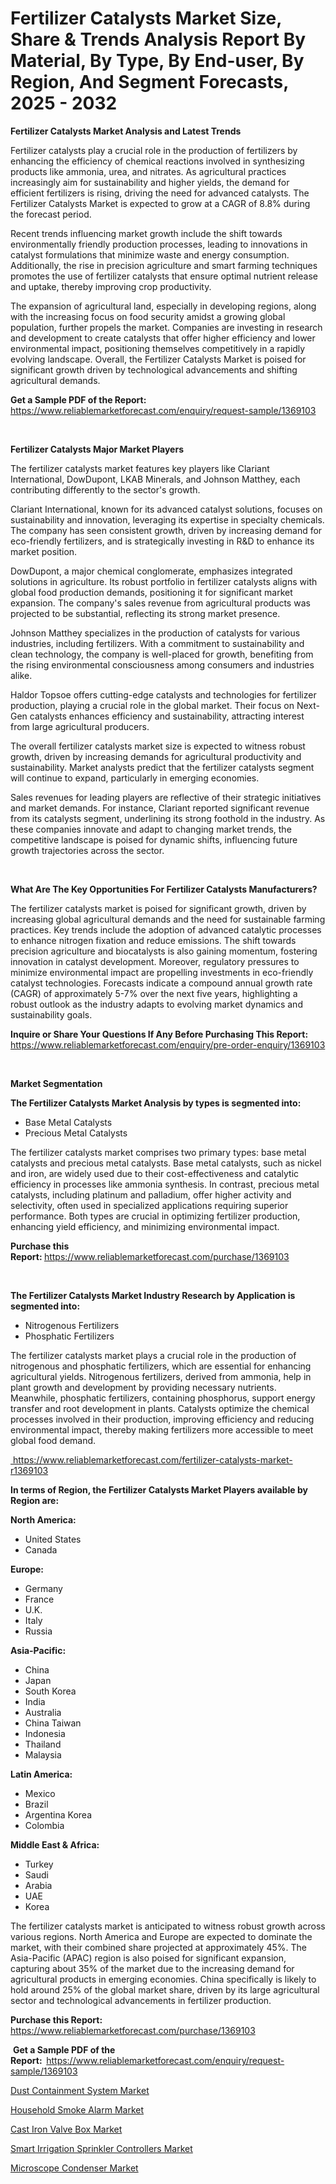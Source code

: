 <p><h1>Fertilizer Catalysts Market Size, Share & Trends Analysis Report By Material, By Type, By End-user, By Region, And Segment Forecasts, 2025 - 2032</h1></p><p><strong>Fertilizer Catalysts Market Analysis and Latest Trends</strong></p>
<p><p>Fertilizer catalysts play a crucial role in the production of fertilizers by enhancing the efficiency of chemical reactions involved in synthesizing products like ammonia, urea, and nitrates. As agricultural practices increasingly aim for sustainability and higher yields, the demand for efficient fertilizers is rising, driving the need for advanced catalysts. The Fertilizer Catalysts Market is expected to grow at a CAGR of 8.8% during the forecast period.</p><p>Recent trends influencing market growth include the shift towards environmentally friendly production processes, leading to innovations in catalyst formulations that minimize waste and energy consumption. Additionally, the rise in precision agriculture and smart farming techniques promotes the use of fertilizer catalysts that ensure optimal nutrient release and uptake, thereby improving crop productivity. </p><p>The expansion of agricultural land, especially in developing regions, along with the increasing focus on food security amidst a growing global population, further propels the market. Companies are investing in research and development to create catalysts that offer higher efficiency and lower environmental impact, positioning themselves competitively in a rapidly evolving landscape. Overall, the Fertilizer Catalysts Market is poised for significant growth driven by technological advancements and shifting agricultural demands.</p></p>
<p><strong>Get a Sample PDF of the Report:&nbsp;</strong> <a href="https://www.reliablemarketforecast.com/enquiry/request-sample/1369103?utm_campaign=3139&utm_medium=2&utm_source=Github&utm_content=ia&utm_term=22032025&utm_id=fertilizer-catalysts">https://www.reliablemarketforecast.com/enquiry/request-sample/1369103</a></p>
<p>&nbsp;</p>
<p><strong>Fertilizer Catalysts Major Market Players</strong></p>
<p><p>The fertilizer catalysts market features key players like Clariant International, DowDupont, LKAB Minerals, and Johnson Matthey, each contributing differently to the sector's growth. </p><p>Clariant International, known for its advanced catalyst solutions, focuses on sustainability and innovation, leveraging its expertise in specialty chemicals. The company has seen consistent growth, driven by increasing demand for eco-friendly fertilizers, and is strategically investing in R&D to enhance its market position.</p><p>DowDupont, a major chemical conglomerate, emphasizes integrated solutions in agriculture. Its robust portfolio in fertilizer catalysts aligns with global food production demands, positioning it for significant market expansion. The company's sales revenue from agricultural products was projected to be substantial, reflecting its strong market presence.</p><p>Johnson Matthey specializes in the production of catalysts for various industries, including fertilizers. With a commitment to sustainability and clean technology, the company is well-placed for growth, benefiting from the rising environmental consciousness among consumers and industries alike.</p><p>Haldor Topsoe offers cutting-edge catalysts and technologies for fertilizer production, playing a crucial role in the global market. Their focus on Next-Gen catalysts enhances efficiency and sustainability, attracting interest from large agricultural producers.</p><p>The overall fertilizer catalysts market size is expected to witness robust growth, driven by increasing demands for agricultural productivity and sustainability. Market analysts predict that the fertilizer catalysts segment will continue to expand, particularly in emerging economies. </p><p>Sales revenues for leading players are reflective of their strategic initiatives and market demands. For instance, Clariant reported significant revenue from its catalysts segment, underlining its strong foothold in the industry. As these companies innovate and adapt to changing market trends, the competitive landscape is poised for dynamic shifts, influencing future growth trajectories across the sector.</p></p>
<p>&nbsp;</p>
<p><strong>What Are The Key Opportunities For Fertilizer Catalysts Manufacturers?</strong></p>
<p><p>The fertilizer catalysts market is poised for significant growth, driven by increasing global agricultural demands and the need for sustainable farming practices. Key trends include the adoption of advanced catalytic processes to enhance nitrogen fixation and reduce emissions. The shift towards precision agriculture and biocatalysts is also gaining momentum, fostering innovation in catalyst development. Moreover, regulatory pressures to minimize environmental impact are propelling investments in eco-friendly catalyst technologies. Forecasts indicate a compound annual growth rate (CAGR) of approximately 5-7% over the next five years, highlighting a robust outlook as the industry adapts to evolving market dynamics and sustainability goals.</p></p>
<p><strong>Inquire or Share Your Questions If Any Before Purchasing This Report:</strong> <a href="https://www.reliablemarketforecast.com/enquiry/pre-order-enquiry/1369103?utm_campaign=3139&utm_medium=2&utm_source=Github&utm_content=ia&utm_term=22032025&utm_id=fertilizer-catalysts">https://www.reliablemarketforecast.com/enquiry/pre-order-enquiry/1369103</a></p>
<p>&nbsp;</p>
<p><strong>Market Segmentation</strong></p>
<p><strong>The Fertilizer Catalysts Market Analysis by types is segmented into:</strong></p>
<p><ul><li>Base Metal Catalysts</li><li>Precious Metal Catalysts</li></ul></p>
<p><p>The fertilizer catalysts market comprises two primary types: base metal catalysts and precious metal catalysts. Base metal catalysts, such as nickel and iron, are widely used due to their cost-effectiveness and catalytic efficiency in processes like ammonia synthesis. In contrast, precious metal catalysts, including platinum and palladium, offer higher activity and selectivity, often used in specialized applications requiring superior performance. Both types are crucial in optimizing fertilizer production, enhancing yield efficiency, and minimizing environmental impact.</p></p>
<p><strong>Purchase this Report:&nbsp;</strong><a href="https://www.reliablemarketforecast.com/purchase/1369103?utm_campaign=3139&utm_medium=2&utm_source=Github&utm_content=ia&utm_term=22032025&utm_id=fertilizer-catalysts">https://www.reliablemarketforecast.com/purchase/1369103</a></p>
<p>&nbsp;</p>
<p><strong>The Fertilizer Catalysts Market Industry Research by Application is segmented into:</strong></p>
<p><ul><li>Nitrogenous Fertilizers</li><li>Phosphatic Fertilizers</li></ul></p>
<p><p>The fertilizer catalysts market plays a crucial role in the production of nitrogenous and phosphatic fertilizers, which are essential for enhancing agricultural yields. Nitrogenous fertilizers, derived from ammonia, help in plant growth and development by providing necessary nutrients. Meanwhile, phosphatic fertilizers, containing phosphorus, support energy transfer and root development in plants. Catalysts optimize the chemical processes involved in their production, improving efficiency and reducing environmental impact, thereby making fertilizers more accessible to meet global food demand.</p></p>
<p><a href="https://www.reliablemarketforecast.com/fertilizer-catalysts-market-r1369103?utm_campaign=3139&utm_medium=2&utm_source=Github&utm_content=ia&utm_term=22032025&utm_id=fertilizer-catalysts">&nbsp;https://www.reliablemarketforecast.com/fertilizer-catalysts-market-r1369103</a></p>
<p><strong>In terms of Region, the Fertilizer Catalysts Market Players available by Region are:</strong></p>
<p>
    <p> <strong> North America: </strong>
        <ul>
            <li>United States</li>
            <li>Canada</li>
        </ul>
        </p> 
    <p> <strong> Europe: </strong>
        <ul>
            <li>Germany</li>
            <li>France</li>
            <li>U.K.</li>
            <li>Italy</li>
            <li>Russia</li>
        </ul>
        </p> 
    <p> <strong> Asia-Pacific: </strong>
        <ul>
            <li>China</li>
            <li>Japan</li>
            <li>South Korea</li>
            <li>India</li>
            <li>Australia</li>
            <li>China Taiwan</li>
            <li>Indonesia</li>
            <li>Thailand</li>
            <li>Malaysia</li>
        </ul>
        </p> 
    <p> <strong> Latin America: </strong>
        <ul>
            <li>Mexico</li>
            <li>Brazil</li>
            <li>Argentina Korea</li>
            <li>Colombia</li>
        </ul>
        </p> 
    <p> <strong> Middle East & Africa: </strong>
        <ul>
            <li>Turkey</li>
            <li>Saudi</li>
            <li>Arabia</li>
            <li>UAE</li>
            <li>Korea</li>
        </ul>
    </p>
    </p>
<p><p>The fertilizer catalysts market is anticipated to witness robust growth across various regions. North America and Europe are expected to dominate the market, with their combined share projected at approximately 45%. The Asia-Pacific (APAC) region is also poised for significant expansion, capturing about 35% of the market due to the increasing demand for agricultural products in emerging economies. China specifically is likely to hold around 25% of the global market share, driven by its large agricultural sector and technological advancements in fertilizer production.</p></p>
<p><strong>Purchase this Report: </strong><a href="https://www.reliablemarketforecast.com/purchase/1369103?utm_campaign=3139&utm_medium=2&utm_source=Github&utm_content=ia&utm_term=22032025&utm_id=fertilizer-catalysts">https://www.reliablemarketforecast.com/purchase/1369103</a></p>
<p>&nbsp;<strong>Get a Sample PDF of the Report:&nbsp;&nbsp;</strong><a href="https://www.reliablemarketforecast.com/enquiry/request-sample/1369103?utm_campaign=3139&utm_medium=2&utm_source=Github&utm_content=ia&utm_term=22032025&utm_id=fertilizer-catalysts">https://www.reliablemarketforecast.com/enquiry/request-sample/1369103</a></p>
<p><strong></strong></p>
<p><p><a href="https://www.linkedin.com/pulse/comprehensive-dust-containment-system-market-overview-emerging-haiyf?utm_campaign=3139&utm_medium=2&utm_source=Github&utm_content=ia&utm_term=22032025&utm_id=fertilizer-catalysts">Dust Containment System Market</a></p><p><a href="https://www.linkedin.com/pulse/household-smoke-alarm-market-outlook-81-cagr-forecast-from-2025-swjef?utm_campaign=3139&utm_medium=2&utm_source=Github&utm_content=ia&utm_term=22032025&utm_id=fertilizer-catalysts">Household Smoke Alarm Market</a></p><p><a href="https://www.linkedin.com/pulse/cast-iron-valve-box-market-analysis-report-2025-2032-growth-fjhvf?utm_campaign=3139&utm_medium=2&utm_source=Github&utm_content=ia&utm_term=22032025&utm_id=fertilizer-catalysts">Cast Iron Valve Box Market</a></p><p><a href="https://github.com/ziwersekos/Market-Research-Report-List-1/blob/main/smart-irrigation-sprinkler-controllers-market.md?utm_campaign=3139&utm_medium=2&utm_source=Github&utm_content=ia&utm_term=22032025&utm_id=fertilizer-catalysts">Smart Irrigation Sprinkler Controllers Market</a></p><p><a href="https://www.linkedin.com/pulse/microscope-condenser-industry-forecast-future-growth-valuation-ocs2f?utm_campaign=3139&utm_medium=2&utm_source=Github&utm_content=ia&utm_term=22032025&utm_id=fertilizer-catalysts">Microscope Condenser Market</a></p></p>